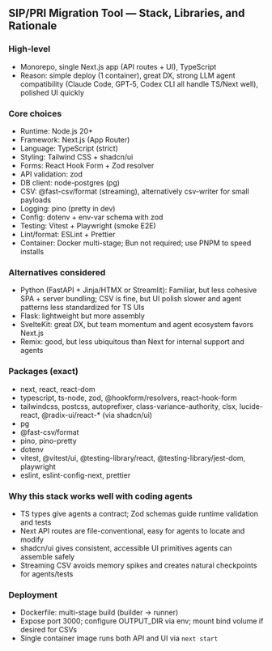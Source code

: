 ## SIP/PRI Migration Tool — Stack, Libraries, and Rationale

### High-level
- Monorepo, single Next.js app (API routes + UI), TypeScript
- Reason: simple deploy (1 container), great DX, strong LLM agent compatibility (Claude Code, GPT‑5, Codex CLI all handle TS/Next well), polished UI quickly

### Core choices
- Runtime: Node.js 20+
- Framework: Next.js (App Router)
- Language: TypeScript (strict)
- Styling: Tailwind CSS + shadcn/ui
- Forms: React Hook Form + Zod resolver
- API validation: zod
- DB client: node-postgres (pg)
- CSV: @fast-csv/format (streaming), alternatively csv-writer for small payloads
- Logging: pino (pretty in dev)
- Config: dotenv + env-var schema with zod
- Testing: Vitest + Playwright (smoke E2E)
- Lint/format: ESLint + Prettier
- Container: Docker multi-stage; Bun not required; use PNPM to speed installs

### Alternatives considered
- Python (FastAPI + Jinja/HTMX or Streamlit): Familiar, but less cohesive SPA + server bundling; CSV is fine, but UI polish slower and agent patterns less standardized for TS UIs
- Flask: lightweight but more assembly
- SvelteKit: great DX, but team momentum and agent ecosystem favors Next.js
- Remix: good, but less ubiquitous than Next for internal support and agents

### Packages (exact)
- next, react, react-dom
- typescript, ts-node, zod, @hookform/resolvers, react-hook-form
- tailwindcss, postcss, autoprefixer, class-variance-authority, clsx, lucide-react, @radix-ui/react-* (via shadcn/ui)
- pg
- @fast-csv/format
- pino, pino-pretty
- dotenv
- vitest, @vitest/ui, @testing-library/react, @testing-library/jest-dom, playwright
- eslint, eslint-config-next, prettier

### Why this stack works well with coding agents
- TS types give agents a contract; Zod schemas guide runtime validation and tests
- Next API routes are file-conventional, easy for agents to locate and modify
- shadcn/ui gives consistent, accessible UI primitives agents can assemble safely
- Streaming CSV avoids memory spikes and creates natural checkpoints for agents/tests

### Deployment
- Dockerfile: multi-stage build (builder → runner)
- Expose port 3000; configure OUTPUT_DIR via env; mount bind volume if desired for CSVs
- Single container image runs both API and UI via `next start`


